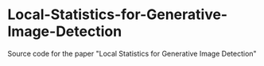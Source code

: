 # Local-Statistics-for-Generative-Image-Detection
Source code for the paper "Local Statistics for Generative Image Detection"
